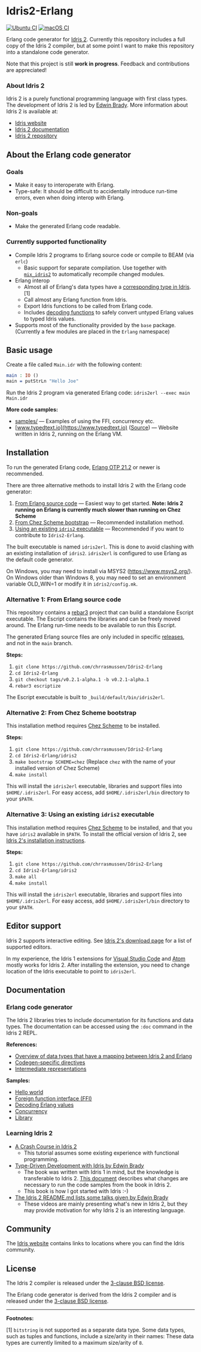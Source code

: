 # Idris2-Erlang

[![Ubuntu CI](https://github.com/chrrasmussen/Idris2-Erlang/workflows/Ubuntu/badge.svg)](https://github.com/chrrasmussen/Idris2-Erlang/actions?query=workflow%3AUbuntu)
[![macOS CI](https://github.com/chrrasmussen/Idris2-Erlang/workflows/macOS/badge.svg)](https://github.com/chrrasmussen/Idris2-Erlang/actions?query=workflow%3AmacOS)


Erlang code generator for [Idris 2](https://github.com/idris-lang/Idris2). Currently this repository includes a full copy of the Idris 2 compiler, but at some point I want to make this repository into a standalone code generator.

Note that this project is still **work in progress**. Feedback and contributions are appreciated!

### About Idris 2

Idris 2 is a purely functional programming language with first class types. The development of Idris 2 is led by [Edwin Brady](https://github.com/edwinb). More information about Idris 2 is available at:

- [Idris website](https://www.idris-lang.org)
- [Idris 2 documentation](https://idris2.readthedocs.io/en/latest/)
- [Idris 2 repository](https://github.com/idris-lang/Idris2)


## About the Erlang code generator

### Goals

- Make it easy to interoperate with Erlang.
- Type-safe: It should be difficult to accidentally introduce run-time errors, even when doing interop with Erlang.


### Non-goals

- Make the generated Erlang code readable.


### Currently supported functionality

- Compile Idris 2 programs to Erlang source code or compile to BEAM (via `erlc`)
  - Basic support for separate compilation. Use together with [`mix_idris2`](https://github.com/chrrasmussen/mix_idris2) to automatically recompile changed modules.
- Erlang interop
  - Almost all of Erlang's data types have a [corresponding type in Idris](idris2/libs/erlang/Erlang/Types.idr). [1]
  - Call almost any Erlang function from Idris.
  - Export Idris functions to be called from Erlang code.
  - Includes [decoding functions](idris2/libs/erlang/Erlang/Decode.idr) to safely convert untyped Erlang values to typed Idris values.
- Supports most of the functionality provided by the `base` package. (Currently a few modules are placed in the `Erlang` namespace)


## Basic usage

Create a file called `Main.idr` with the following content:

```idris
main : IO ()
main = putStrLn "Hello Joe"
```

Run the Idris 2 program via generated Erlang code: `idris2erl --exec main Main.idr`

**More code samples:**
- [samples/](samples) — Examples of using the FFI, concurrency etc.
- [www.typedtext.io](https://www.typedtext.io) ([Source](https://github.com/chrrasmussen/typedtext.io)) — Website written in Idris 2, running on the Erlang VM.


## Installation

To run the generated Erlang code, [Erlang OTP 21.2](https://www.erlang.org/downloads) or newer is recommended.

There are three alternative methods to install Idris 2 with the Erlang code generator:

1. [From Erlang source code](#alternative-1-from-erlang-source-code) — Easiest way to get started. **Note: Idris 2 running on Erlang is currently much slower than running on Chez Scheme**
2. [From Chez Scheme bootstrap](#alternative-2-from-chez-scheme-bootstrap) — Recommended installation method.
3. [Using an existing `idris2` executable](#alternative-3-using-an-existing-idris2-executable) — Recommended if you want to contribute to `Idris2-Erlang`.

The built executable is named `idris2erl`. This is done to avoid clashing with an existing installation of `idris2`. `idris2erl` is configured to use Erlang as the
default code generator.

On Windows, you may need to install via MSYS2 (https://www.msys2.org/). On Windows older than Windows 8, you may need to set an environment variable OLD_WIN=1 or modify it in `idris2/config.mk`.


### Alternative 1: From Erlang source code

This repository contains a [rebar3](https://www.rebar3.org) project that can build a standalone Escript executable. The Escript contains the libraries and can be freely moved around. The Erlang run-time needs to be available to run this Escript.

The generated Erlang source files are only included in specific [releases](https://github.com/chrrasmussen/Idris2-Erlang/releases), and not in the `main` branch.

**Steps:**
1. `git clone https://github.com/chrrasmussen/Idris2-Erlang`
2. `cd Idris2-Erlang`
3. `git checkout tags/v0.2.1-alpha.1 -b v0.2.1-alpha.1`
4. `rebar3 escriptize`

The Escript executable is built to `_build/default/bin/idris2erl`.


### Alternative 2: From Chez Scheme bootstrap

This installation method requires [Chez Scheme](https://cisco.github.io/ChezScheme/) to be installed.

**Steps:**
1. `git clone https://github.com/chrrasmussen/Idris2-Erlang`
2. `cd Idris2-Erlang/idris2`
3. `make bootstrap SCHEME=chez` (Replace `chez` with the name of your installed version of Chez Scheme)
4. `make install`

This will install the `idris2erl` executable, libraries and support files into `$HOME/.idris2erl`. For easy access, add `$HOME/.idris2erl/bin` directory to your `$PATH`.


### Alternative 3: Using an existing `idris2` executable

This installation method requires [Chez Scheme](https://cisco.github.io/ChezScheme/) to be installed, and that you have `idris2` available in `$PATH`. To install the official version of Idris 2, see [Idris 2's installation instructions](https://github.com/idris-lang/Idris2/blob/main/INSTALL.md).

**Steps:**
1. `git clone https://github.com/chrrasmussen/Idris2-Erlang`
2. `cd Idris2-Erlang/idris2`
3. `make all`
4. `make install`

This will install the `idris2erl` executable, libraries and support files into `$HOME/.idris2erl`. For easy access, add `$HOME/.idris2erl/bin` directory to your `$PATH`.


## Editor support

Idris 2 supports interactive editing. See [Idris 2's download page](https://www.idris-lang.org/pages/download.html) for a list of supported editors.

In my experience, the Idris 1 extensions for [Visual Studio Code](https://marketplace.visualstudio.com/items?itemName=zjhmale.Idris) and [Atom](https://atom.io/packages/language-idris) mostly works for Idris 2. After installing the extension, you need to change location of the Idris executable to point to `idris2erl`.


## Documentation

### Erlang code generator

The Idris 2 libraries tries to include documentation for its functions and data types. The documentation can be accessed using the `:doc` command in the Idris 2 REPL.

**References:**
- [Overview of data types that have a mapping between Idris 2 and Erlang](docs/datatypes.md)
- [Codegen-specific directives](docs/directives.md)
- [Intermediate representations](docs/intermediaterepresentations.md)

**Samples:**
- [Hello world](samples/1-HelloWorld)
- [Foreign function interface (FFI)](samples/2-FFI)
- [Decoding Erlang values](samples/3-Decoding)
- [Concurrency](samples/4-Concurrency)
- [Library](samples/5-Library)


### Learning Idris 2

- [A Crash Course in Idris 2](https://idris2.readthedocs.io/en/latest/tutorial/index.html)
  - This tutorial assumes some existing experience with functional programming.
- [Type-Driven Development with Idris by Edwin Brady](https://www.manning.com/books/type-driven-development-with-idris)
  - The book was written with Idris 1 in mind, but the knowledge is transferable to Idris 2. [This document](https://idris2.readthedocs.io/en/latest/typedd/typedd.html) describes what changes are necessary to run the code samples from the book in Idris 2.
  - This book is how I got started with Idris :-)
- [The Idris 2 README.md lists some talks given by Edwin Brady](https://github.com/idris-lang/Idris2#talks)
  - These videos are mainly presenting what's new in Idris 2, but they may provide motivation for why Idris 2 is an interesting language.


## Community

The [Idris website](https://www.idris-lang.org) contains links to locations where you can find the Idris community.


## License

The Idris 2 compiler is released under the [3-clause BSD license](idris2/LICENSE).

The Erlang code generator is derived from the Idris 2 compiler and is released under the [3-clause BSD license](LICENSE).

---

**Footnotes:**

[1] `bitstring` is not supported as a separate data type. Some data types, such as tuples and functions, include a size/arity in their names: These data types are currently limited to a maximum size/arity of `8`.
